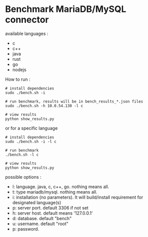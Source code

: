 # Benchmark MariaDB/MySQL connector

available languages : 
* c
* c++
* java
* rust
* go
* nodejs


How to run : 
```script
# install dependencies
sudo ./bench.sh -i

# run benchmark, results will be in bench_results_*.json files
sudo ./bench.sh -h 10.0.54.130 -l c

# view results
python show_results.py 
```

or for a specific language
```script
# install dependencies
sudo ./bench.sh -i -l c

# run benchmark
./bench.sh -l c

# view results
python show_results.py 
```


possible options :
* l: language. java, c, c++, go. nothing means all.
* t: type mariadb/mysql. nothing means all.
* i: installation (no parameters). It will build/install requirement for designated language(s)
* p: server port. default 3306 if not set
* h: server host. default means '127.0.0.1'
* d: database. default "bench"
* u: username. default "root"
* p: password.
